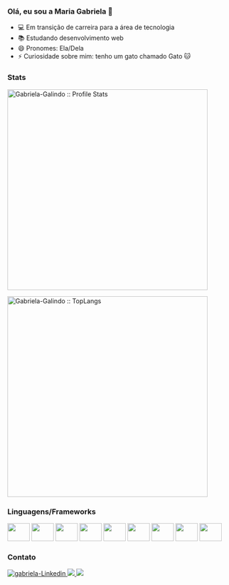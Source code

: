 ### Olá, eu sou a Maria Gabriela 👋


- 💻 Em transição de carreira para a área de tecnologia
- 📚 Estudando desenvolvimento web
- 😄 Pronomes: Ela/Dela
- ⚡ Curiosidade sobre mim: tenho um gato chamado Gato 🐱

### Stats
<div>
  <p>
    <a href="https://github.com/Gabriela-Galindo">
    <p>
      <img width="450px" src="https://github-readme-stats.vercel.app/api?username=Gabriela-Galindo&show_icons=true&theme=omni" alt="Gabriela-Galindo :: Profile Stats" />
    </p>
    <p>
      <img width="450px" src="https://github-readme-stats.vercel.app/api/top-langs/?username=Gabriela-Galindo&langs_count=6&theme=omni&layout=compact" alt="Gabriela-Galindo :: TopLangs" />
     </p>
   </a>
  </p>
</div>


### Linguagens/Frameworks
<div style="display: inline_block" >
 <img height="40" width="50" src="https://user-images.githubusercontent.com/74669052/211087011-aeaceb87-67f7-4978-a428-769ed7af68c5.svg" />
 <img height="40" width="50"  src="https://user-images.githubusercontent.com/74669052/211086619-13222ff8-bbd0-451e-9d66-73ba3cc28e3b.svg" />
 <img height="40" width="50" src="https://user-images.githubusercontent.com/74669052/211088723-2ff553ca-a80f-4beb-8f05-1413d8a57807.svg" />
 <img height="40" width="50" src="https://user-images.githubusercontent.com/74669052/211087772-448ba331-0d6b-4e26-a6ec-be37fec3332f.svg" />
 <img height="40" width="50" src="https://user-images.githubusercontent.com/74669052/211087975-24a37e4c-1cdf-40ff-9cfd-8f9f9b3a2132.svg" />
 <img height="40" width="50" src="https://user-images.githubusercontent.com/74669052/211088206-0c4a5ccc-58c3-4add-8fb4-41fa12bbfaf6.svg" />
 <img height="40" width="50" src="https://cdn.jsdelivr.net/gh/devicons/devicon/icons/nodejs/nodejs-original.svg" />
 <img height="40" width="50" src="https://cdn.jsdelivr.net/gh/devicons/devicon/icons/mysql/mysql-original.svg" />
 <img height="40" width="50" src="https://cdn.jsdelivr.net/gh/devicons/devicon/icons/docker/docker-plain-wordmark.svg" />          
</div>

### Contato
<div style="display: inline_block" >
  <a href="https://www.linkedin.com/in/mariagabrielagalindo/" >
    <img src="https://img.shields.io/badge/LinkedIn-0077B5?style=for-the-badge&logo=linkedin&logoColor=white" alt="gabriela-Linkedin" />
  </a>
  <a href="mailto:gabi_who@live.com" />
    <img src="https://img.shields.io/badge/Microsoft_Outlook-0078D4?style=for-the-badge&logo=microsoft-outlook&logoColor=white" />
  </a>
   <a href="https://discord.gg/Gabiwho#0518" />
    <img src="https://img.shields.io/badge/Discord-7289DA?style=for-the-badge&logo=discord&logoColor=white" target="_blank">
   </a> 
</div>


